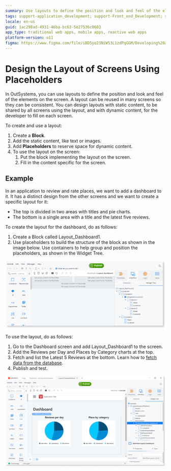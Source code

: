 ```yaml
---
summary: Use layouts to define the position and look and feel of the elements on the screen. A layout can be reused in many screens so they can be consistent.
tags: support-application_development; support-Front_end_Development; support-Front_end_Development-featured; support-webapps
locale: en-us
guid: 1ac298ad-4931-46ba-bc63-5e27536c0603
app_type: traditional web apps, mobile apps, reactive web apps
platform-version: o11
figma: https://www.figma.com/file/iBD5yo23NiW53L1zdPqGGM/Developing%20an%20Application?node-id=199:112
---
```


# Design the Layout of Screens Using Placeholders

In OutSystems, you can use layouts to define the position and look and feel of the elements on the screen. A layout can be reused in many screens so they can be consistent. You can design layouts with static content, to be shared by all screens using the layout, and with dynamic content, for the developer to fill on each screen.

To create and use a layout:

1. Create a **Block**. 
1. Add the static content, like text or images. 
1. Add **Placeholders** to reserve space for dynamic content. 
1. To use the layout on the screen: 
    1. Put the block implementing the layout on the screen. 
    1. Fill in the content specific for the screen. 

## Example

In an application to review and rate places, we want to add a dashboard to it. It has a distinct design from the other screens and we want to create a specific layout for it:

* The top is divided in two areas with titles and pie charts.
* The bottom is a single area with a title and the latest five reviews. 

To create the layout for the dashboard, do as follows:

1. Create a Block called Layout_Dashboard1. 
1. Use placeholders to build the structure of the block as shown in the image below. Use containers to help group and position the placeholders, as shown in the Widget Tree. 

![](images/design-screens-layout-1.png)

To use the layout, do as follows:

1. Go to the Dashboard screen and add Layout_Dashboard1 to the screen. 
1. Add the Reviews per Day and Places by Category charts at the top. 
1. Fetch and list the Latest 5 Reviews at the bottom. Learn how to [fetch data from the database](<../../data/query/fetch-display.md>). 
1. Publish and test. 

![](images/design-screens-layout-2.png)
